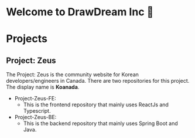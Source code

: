 # Welcome to DrawDream Inc 👋

# Projects
## Project: Zeus
The Project: Zeus is the community website for Korean developers/engineers in Canada. There are two repositories for this project. The display name is **Koanada**.
- Project-Zeus-FE:
  - This is the frontend repository that mainly uses ReactJs and Typescript.
- Project-Zeus-BE:
  - This is the backend repository that mainly uses Spring Boot and Java.


<!--

**Here are some ideas to get you started:**

🙋‍♀️ A short introduction - what is your organization all about?
🌈 Contribution guidelines - how can the community get involved?
👩‍💻 Useful resources - where can the community find your docs? Is there anything else the community should know?
🍿 Fun facts - what does your team eat for breakfast?
🧙 Remember, you can do mighty things with the power of [Markdown](https://docs.github.com/github/writing-on-github/getting-started-with-writing-and-formatting-on-github/basic-writing-and-formatting-syntax)
-->
